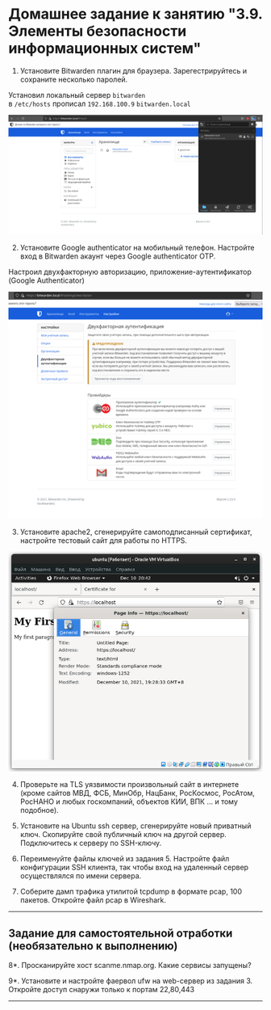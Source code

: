 # Домашнее задание к занятию "3.9. Элементы безопасности информационных систем"

1. Установите Bitwarden плагин для браузера. Зарегестрируйтесь и сохраните несколько паролей.

Установил локальный сервер `bitwarden`  
в `/etc/hosts` прописал `192.168.100.9` `bitwarden.local`  


![bitwarden.local](img/bitwarden.local.png)

2. Установите Google authenticator на мобильный телефон. Настройте вход в Bitwarden акаунт через Google authenticator OTP.

Настроил двухфакторную авторизацию, приложение-аутентификатор (Google Authenticator)  

![bitwarden Google Authenticator](img/bitwarden2.png)

3. Установите apache2, сгенерируйте самоподписанный сертификат, настройте тестовый сайт для работы по HTTPS.

![tls](img/https.png)

4. Проверьте на TLS уязвимости произвольный сайт в интернете (кроме сайтов МВД, ФСБ, МинОбр, НацБанк, РосКосмос, РосАтом, РосНАНО и любых госкомпаний, объектов КИИ, ВПК ... и тому подобное).



5. Установите на Ubuntu ssh сервер, сгенерируйте новый приватный ключ. Скопируйте свой публичный ключ на другой сервер. Подключитесь к серверу по SSH-ключу.



6. Переименуйте файлы ключей из задания 5. Настройте файл конфигурации SSH клиента, так чтобы вход на удаленный сервер осуществлялся по имени сервера.



7. Соберите дамп трафика утилитой tcpdump в формате pcap, 100 пакетов. Откройте файл pcap в Wireshark.



 ---
## Задание для самостоятельной отработки (необязательно к выполнению)

8*. Просканируйте хост scanme.nmap.org. Какие сервисы запущены?



9*. Установите и настройте фаервол ufw на web-сервер из задания 3. Откройте доступ снаружи только к портам 22,80,443


 ---